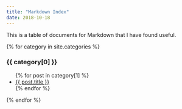 ```yaml
---
title: "Markdown Index"
date: 2018-10-18
---
```


This is a table of documents for Markdown that I have found useful.

{% for category in site.categories %}
  <h3>{{ category[0] }}</h3>
  <ul>
    {% for post in category[1] %}
      <li><a href="{{ post.url }}">{{ post.title }}</a></li>
    {% endfor %}
  </ul>
{% endfor %}